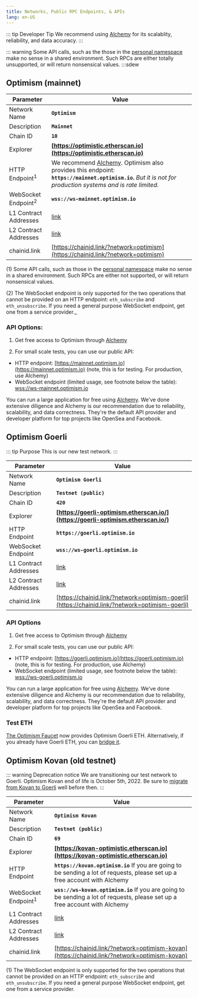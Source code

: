 ```yaml
---
title: Networks, Public RPC Endpoints, & APIs
lang: en-US
---
```


::: tip Developer Tip
We recommend using [Alchemy](https://www.alchemy.com/layer2/optimism/?a=818c11a8da) for its scalablity, reliability, and data accuracy. 
:::

::: warning
Some API calls, such as the those in the [personal namespace](https://geth.ethereum.org/docs/rpc/ns-personal) make no sense in a shared environment.
Such RPCs are either totally unsupported, or will return nonsensical values.
:::sdew

## Optimism (mainnet)


| Parameter | Value |
| --------- | ----- |
| Network Name | **`Optimism`** |
| Description | **`Mainnet`** |
| Chain ID | **`10`** |
| Explorer | **[https://optimistic.etherscan.io](https://optimistic.etherscan.io)** |
| HTTP Endpoint<sup>1</sup> | We recommend [Alchemy](https://docs.alchemy.com/reference/optimism-api-quickstart/?a=818c11a8da). Optimism also provides this endpoint: **`https://mainnet.optimism.io`.** _But it is not for production systems and is rate limited._   |
| WebSocket Endpoint<sup>2</sup> | **`wss://ws-mainnet.optimism.io`** 
| L1 Contract Addresses | [link](https://github.com/ethereum-optimism/optimism/tree/develop/packages/contracts/deployments/mainnet#layer-1-contracts) |
| L2 Contract Addresses | [link](https://github.com/ethereum-optimism/optimism/tree/develop/packages/contracts/deployments/mainnet#layer-2-contracts) |
| chainid.link | [https://chainid.link/?network=optimism](https://chainid.link/?network=optimism)

(1) Some API calls, such as those in the [personal namespace](https://geth.ethereum.org/docs/rpc/ns-personal) make no sense in a shared environment.
Such RPCs are either not supported, or will return nonsensical values.

(2) The WebSocket endpoint is only supported for the two operations that cannot be provided on an HTTP endpoint: `eth_subscribe` and `eth_unsubscribe`. 
If you need a general purpose WebSocket endpoint, get one from a service provider._

### API Options:

1. Get free access to Optimism through [Alchemy](https://www.alchemy.com/layer2/optimism/?a=818c11a8da)

2. For small scale tests, you can use our public API:
- HTTP endpoint: [https://mainnet.optimism.io](https://mainnet.optimism.io) (note, this is for testing. For production, use Alchemy) 
- WebSocket endpoint (limited usage, see footnote below the table): [wss://ws-mainnet.optimism.io](wss://ws-mainnet.optimism.io)


You can run a large application for free using [Alchemy](https://www.alchemy.com/layer2/optimism/?a=818c11a8da). We’ve done extensive diligence and Alchemy is our recommendation due to reliability, scalability, and data correctness. They're the default API provider and developer platform for top projects like OpenSea and Facebook. 

## Optimism Goerli

::: tip Purpose
This is our new test network.
:::



| Parameter | Value |
| --------- | ----- |
| Network Name | **`Optimism Goerli`** |
| Description | **`Testnet (public)`** |
| Chain ID | **`420`** |
| Explorer | **[https://goerli-optimism.etherscan.io/](https://goerli-optimism.etherscan.io/)** |
| HTTP Endpoint | **`https://goerli.optimism.io`** |
| WebSocket Endpoint | **`wss://ws-goerli.optimism.io`** |
| L1 Contract Addresses | [link](https://github.com/ethereum-optimism/optimism/tree/develop/packages/contracts/deployments/goerli#layer-1-contracts) |
| L2 Contract Addresses | [link](https://github.com/ethereum-optimism/optimism/tree/develop/packages/contracts/deployments/goerli#layer-2-contracts) |
| chainid.link | [https://chainid.link/?network=optimism-goerli](https://chainid.link/?network=optimism-goerli)

### API Options


1. Get free access to Optimism through [Alchemy](https://www.alchemy.com/layer2/optimism/?a=818c11a8da)

2. For small scale tests, you can use our public API:
- HTTP endpoint: [https://goerli.optimism.io](https://goerli.optimism.io) (note, this is for testing. For production, use Alchemy) 
- WebSocket endpoint (limited usage, see footnote below the table): [wss://ws-goerli.optimism.io](wss://ws-goerli.optimism.io)

You can run a large application for free using [Alchemy](https://www.alchemy.com/layer2/optimism/?a=818c11a8da). We’ve done extensive diligence and Alchemy is our recommendation due to reliability, scalability, and data correctness. They're the default API provider and developer platform for top projects like OpenSea and Facebook. 



### Test ETH

[The Optimism Faucet](https://optimismfaucet.xyz/) now provides Optimism Goerli ETH.
Alternatively, if you already have Goerli ETH, you can [bridge it](https://app.optimism.io/bridge).


## Optimism Kovan (old testnet)


::: warning Deprecation notice
We are transitioning our test network to Goerli. 
Optimism Kovan end of life is October 5th, 2022. Be sure to [migrate from Kovan to Goerli](https://www.alchemy.com/overviews/migrate-from-kovan-to-goerli-on-optimism/?a=818c11a8da) well before then. 
:::


| Parameter | Value |
| --------- | ----- |
| Network Name | **`Optimism Kovan`** |
| Description | **`Testnet (public)`** |
| Chain ID | **`69`** |
| Explorer | **[https://kovan-optimistic.etherscan.io](https://kovan-optimistic.etherscan.io)** |
| HTTP Endpoint | **`https://kovan.optimism.io`** If you are going to be sending a lot of requests, please set up a free account with Alchemy |
| WebSocket Endpoint<sup>1</sup> | **`wss://ws-kovan.optimism.io`** If you are going to be sending a lot of requests, please set up a free account with Alchemy |
| L1 Contract Addresses | [link](https://github.com/ethereum-optimism/optimism/tree/develop/packages/contracts/deployments/kovan#layer-1-contracts) |
| L2 Contract Addresses | [link](https://github.com/ethereum-optimism/optimism/tree/develop/packages/contracts/deployments/kovan#layer-2-contracts) |
| chainid.link | [https://chainid.link/?network=optimism-kovan](https://chainid.link/?network=optimism-kovan)

(1) The WebSocket endpoint is only supported for the two operations that cannot be provided on an HTTP endpoint: `eth_subscribe` and `eth_unsubscribe`. 
If you need a general purpose WebSocket endpoint, get one from a service provider.
